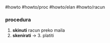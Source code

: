 #howto #howto/proc #howto/elan #howto/racun

### procedura

1. **skinuti** racun preko maila
2. **skenirati** -> 3. platiti
